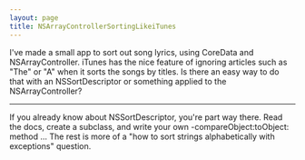 ```yaml
---
layout: page
title: NSArrayControllerSortingLikeiTunes
---
```


I've made a small app to sort out song lyrics, using CoreData and NSArrayController. iTunes has the nice feature of ignoring articles such as "The" or "A" when it sorts the songs by titles. Is there an easy way to do that with an NSSortDescriptor or something applied to the NSArrayController?

----

If you already know about NSSortDescriptor, you're part way there. Read the docs, create a subclass, and write your own -compareObject:toObject: method ... The rest is more of a "how to sort strings alphabetically with exceptions" question.

